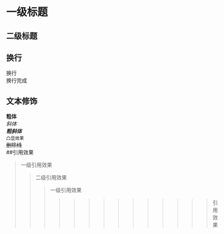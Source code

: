 # 一级标题
## 二级标题

## 换行
换行<br>换行完成
## 文本修饰
**粗体**<br>*斜体*<br>***粗斜体***<br>`凸显效果`<br>~~删除线~~<br>
##引用效果
> 一级引用效果
>> 二级引用效果
>>> 一级引用效果
>>>>>>>>>>>>>> 引用效果
